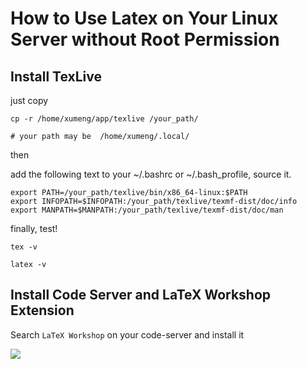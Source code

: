 
# How to Use Latex on Your Linux Server without Root Permission

## Install TexLive

just copy

```{sh}
cp -r /home/xumeng/app/texlive /your_path/

# your path may be  /home/xumeng/.local/
```

then

add the following text to your ~/.bashrc or ~/.bash_profile, source it.
```{sh}
export PATH=/your_path/texlive/bin/x86_64-linux:$PATH    
export INFOPATH=$INFOPATH:/your_path/texlive/texmf-dist/doc/info
export MANPATH=$MANPATH:/your_path/texlive/texmf-dist/doc/man
```
finally, test!

```{sh}
tex -v

latex -v
```


## Install Code Server and LaTeX Workshop Extension

Search `LaTeX Workshop` on your code-server and install it

![](https://pic3.zhimg.com/80/v2-37df048ea711ccd6191a06763899d952_1440w.webp)





































